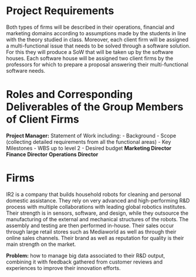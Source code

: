 # Project Requirements
Both types of firms will be described in their operations, financial and marketing domains according to assumptions made by the students in line with the theory studied in class. Moreover, each client firm will be assigned a multi-functional issue that needs to be solved through a software solution. For this they will produce a SoW that will be taken up by the software houses. Each software house will be assigned two client firms by the professors for which to prepare a proposal answering their multi-functional software needs. 

# Roles and Corresponding Deliverables of the Group Members of Client Firms
**Project Manager:**
Statement of Work including:
    -	Background
    -	Scope (collecting detailed requirements from all the functional areas) 
    -	Key Milestones
    -	WBS up to level 2
    -	Desired budget
**Marketing Director** 
**Finance Director** 
**Operations Director**

# Firms
IR2 is a company that builds household robots for cleaning and personal domestic assistance. They rely on very advanced and high-performing R&D process with multiple collaborations with leading global robotics institutes. Their strength is in sensors, software, and design, while they outsource the manufacturing of the external and mechanical structures of the robots. The assembly and testing are then performed in-house. Their sales occur through large retail stores such as Mediaworld as well as through their online sales channels. Their brand as well as reputation for quality is their main strength on the market.

**Problem:** how to manage big data associated to their R&D output, combining it with feedback gathered from customer reviews and experiences to improve their innovation efforts.
